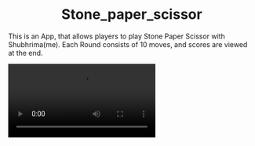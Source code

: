 <h1 align='center'>Stone_paper_scissor</h1>

This is an App, that allows players to play  Stone Paper Scissor with Shubhrima(me).
Each Round consists of 10 moves, and scores are viewed at the end.

<video src="screenshot.mp4">
 <img src='screenshot.mp4'>

A new Flutter application.

## Getting Started

This project is a starting point for a Flutter application.

A few resources to get you started if this is your first Flutter project:

- [Lab: Write your first Flutter app](https://flutter.dev/docs/get-started/codelab)
- [Cookbook: Useful Flutter samples](https://flutter.dev/docs/cookbook)

For help getting started with Flutter, view our
[online documentation](https://flutter.dev/docs), which offers tutorials,
samples, guidance on mobile development, and a full API reference.
